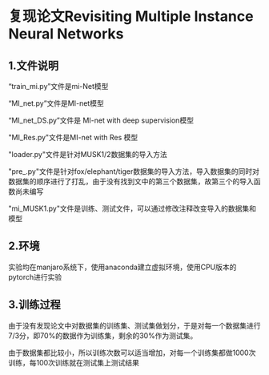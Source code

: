 # 复现论文Revisiting Multiple Instance Neural Networks
## 1.文件说明
“train_mi.py”文件是mi-Net模型

“MI_net.py”文件是MI-net模型

“MI_net_DS.py”文件是 MI-net with deep supervision模型

"MI_Res.py"文件是MI-net with Res 模型

"loader.py"文件是针对MUSK1/2数据集的导入方法

"pre_.py"文件是针对fox/elephant/tiger数据集的导入方法，导入数据集的同时对数据集的顺序进行了打乱，由于没有找到文中的第三个数据集，故第三个的导入函数尚未编写

"mi_MUSK1.py"文件是训练、测试文件，可以通过修改注释改变导入的数据集和模型

## 2.环境
实验均在manjaro系统下，使用anaconda建立虚拟环境，使用CPU版本的pytorch进行实验  
## 3.训练过程
由于没有发现论文中对数据集的训练集、测试集做划分，于是对每一个数据集进行7/3分，即70%的数据作为训练集，剩余的30%作为测试集。

由于数据集都比较小，所以训练次数可以适当增加，对每一个训练集都做1000次训练，每100次训练就在测试集上测试结果